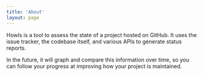 ```yaml
---
title: 'About'
layout: page
---
```


HowIs is a tool to assess the state of a project hosted on GitHub. It
uses the issue tracker, the codebase itself, and various APIs to
generate status reports.

In the future, it will graph and compare this information over time, so
you can follow your progress at improving how your project is maintained.
